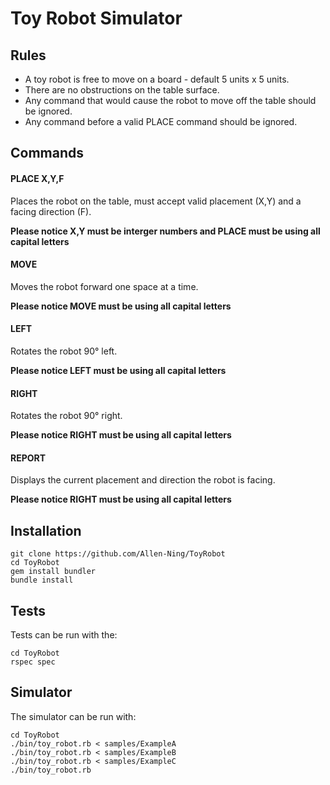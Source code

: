 # Toy Robot Simulator



## Rules

- A toy robot is free to move on a board - default 5 units x 5 units.
- There are no obstructions on the table surface.
- Any command that would cause the robot to move off the table should be ignored.
- Any command before a valid PLACE command should be ignored.

## Commands

#### PLACE X,Y,F

Places the robot on the table, must accept valid placement (X,Y) and a facing direction (F).</br> 

**Please notice X,Y must be interger numbers and PLACE must be using all capital letters** 

#### MOVE

Moves the robot forward one space at a time.<br/>

**Please notice MOVE must be using all capital letters**

#### LEFT

Rotates the robot 90° left.<br/>

**Please notice LEFT must be using all capital letters**

#### RIGHT

Rotates the robot 90° right.<br/>

**Please notice RIGHT must be using all capital letters**

#### REPORT

Displays the current placement and direction the robot is facing.<br/>

**Please notice RIGHT must be using all capital letters**

## Installation

```
git clone https://github.com/Allen-Ning/ToyRobot
cd ToyRobot
gem install bundler
bundle install
```

## Tests

Tests can be run with the:

```
cd ToyRobot
rspec spec
```

## Simulator

The simulator can be run with:

```
cd ToyRobot
./bin/toy_robot.rb < samples/ExampleA 
./bin/toy_robot.rb < samples/ExampleB
./bin/toy_robot.rb < samples/ExampleC
./bin/toy_robot.rb
 
 

```

